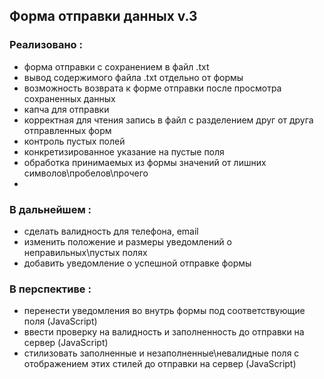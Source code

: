 ## Форма отправки данных v.3
### Реализовано :
- форма отправки с сохранением в файл .txt
- вывод содержимого файла .txt отдельно от формы 
- возможность возврата к форме отправки после просмотра сохраненных данных
- капча для отправки
- корректная для чтения запись в файл с разделением друг от друга отправленных форм
- контроль пустых полей
- конкретизированное указание на пустые поля
- обработка принимаемых из формы значений от лишних символов\пробелов\прочего
- 
### В дальнейшем :
- сделать валидность для телефона, email
- изменить положение и размеры уведомлений о неправильных\пустых полях
- добавить уведомление о успешной отправке формы

### В перспективе :
- перенести уведомления во внутрь формы под соответствующие поля (JavaScript)
- ввести проверку на валидность и заполненность до отправки на сервер (JavaScript)
- стилизовать заполненные и незаполненные\невалидные поля с отображением этих стилей до отправки на сервер (JavaScript)
